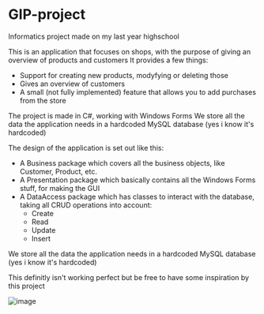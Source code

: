 # GIP-project
Informatics project made on my last year highschool

This is an application that focuses on shops, with the purpose of giving an overview of products and customers
It provides a few things:
- Support for creating new products, modyfying or deleting those
- Gives an overview of customers
- A small (not fully implemented) feature that allows you to add purchases from the store

The project is made in C#, working with Windows Forms
We store all the data the application needs in a hardcoded MySQL database (yes i know it's hardcoded)

The design of the application is set out like this: 
- A Business package which covers all the business objects, like Customer, Product, etc.
- A Presentation package which basically contains all the Windows Forms stuff, for making the GUI
- A DataAccess package which has classes to interact with the database, taking all CRUD operations into account:
  - Create
  - Read
  - Update
  - Insert
  
We store all the data the application needs in a hardcoded MySQL database (yes i know it's hardcoded)

This definitly isn't working perfect but be free to have some inspiration by this project

![image](https://user-images.githubusercontent.com/74827262/180030368-f9963d4f-6377-41ce-8f29-4d0804c84af8.png)
